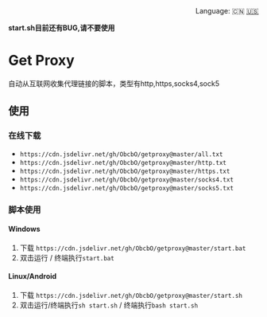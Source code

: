 <div align="right">
  Language:
  🇨🇳
  <a title="Chinese" href="/README_EN.md">🇺🇸</a>
</div>

**start.sh目前还有BUG,请不要使用**
# Get Proxy

自动从互联网收集代理链接的脚本，类型有http,https,socks4,sock5

## 使用

### 在线下载

- `https://cdn.jsdelivr.net/gh/ObcbO/getproxy@master/all.txt`
- `https://cdn.jsdelivr.net/gh/ObcbO/getproxy@master/http.txt`
- `https://cdn.jsdelivr.net/gh/ObcbO/getproxy@master/https.txt`
- `https://cdn.jsdelivr.net/gh/ObcbO/getproxy@master/socks4.txt`
- `https://cdn.jsdelivr.net/gh/ObcbO/getproxy@master/socks5.txt`

### 脚本使用

#### Windows

1. 下载 `https://cdn.jsdelivr.net/gh/ObcbO/getproxy@master/start.bat`
2. 双击运行 / 终端执行`start.bat`
   
#### Linux/Android

1. 下载 `https://cdn.jsdelivr.net/gh/ObcbO/getproxy@master/start.sh`
2. 双击运行/终端执行`sh start.sh` / 终端执行`bash start.sh`